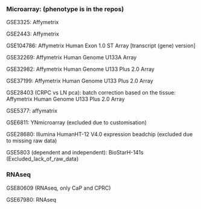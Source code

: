 ### Microarray: (phenotype is in the repos)
GSE3325: Affymetrix

GSE2443: Affymetrix

GSE104786: Affymetrix Human Exon 1.0 ST Array [transcript (gene) version]

GSE32269: Affymetrix Human Genome U133A Array

GSE32982: Affymetrix Human Genome U133 Plus 2.0 Array

GSE37199: Affymetrix Human Genome U133 Plus 2.0 Array

GSE28403 (CRPC vs LN pca): batch correction based on the tissue: Affymetrix Human Genome U133 Plus 2.0 Array

GSE5377: affymatrix

GSE6811: YNmicroarray (excluded due to customisation)

GSE28680: Illumina HumanHT-12 V4.0 expression beadchip (excluded due to missing raw data)

GSE5803 (dependent and independent): BioStarH-141s  (Excluded_lack_of_raw_data)

### RNAseq

GSE80609 (RNAseq, only CaP and CPRC)

GSE67980: RNAseq

